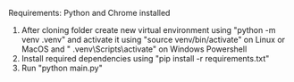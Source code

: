 Requirements: Python and Chrome installed
1. After cloning folder create new virtual environment using "python -m venv .venv" and activate it using "source venv/bin/activate" on Linux or MacOS and " .venv\Scripts\activate" on Windows Powershell
2. Install required dependencies using "pip install -r requirements.txt"
3. Run "python main.py"